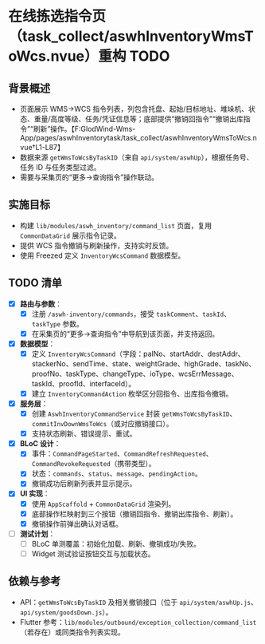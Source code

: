 # 在线拣选指令页（task_collect/aswhInventoryWmsToWcs.nvue）重构 TODO

## 背景概述
- 页面展示 WMS→WCS 指令列表，列包含托盘、起始/目标地址、堆垛机、状态、重量/高度等级、任务/凭证信息等；底部提供“撤销回指令”“撤销出库指令”“刷新”操作。【F:GlodWind-Wms-App/pages/aswhInventorytask/task_collect/aswhInventoryWmsToWcs.nvue†L1-L87】
- 数据来源 `getWmsToWcsByTaskID`（来自 `api/system/aswhUp`），根据任务号、任务 ID 与任务类型过滤。
- 需要与采集页的“更多→查询指令”操作联动。

## 实施目标
- 构建 `lib/modules/aswh_inventory/command_list` 页面，复用 `CommonDataGrid` 展示指令记录。
- 提供 WCS 指令撤销与刷新操作，支持实时反馈。
- 使用 Freezed 定义 `InventoryWcsCommand` 数据模型。

## TODO 清单
- [x] **路由与参数**：
  - [x] 注册 `/aswh-inventory/commands`，接受 `taskComment`、`taskId`、`taskType` 参数。
  - [x] 在采集页的“更多→查询指令”中导航到该页面，并支持返回。
- [x] **数据模型**：
  - [x] 定义 `InventoryWcsCommand`（字段：palNo、startAddr、destAddr、stackerNo、sendTime、state、weightGrade、highGrade、taskNo、proofNo、taskType、changeType、ioType、wcsErrMessage、taskId、proofId、interfaceId）。
  - [x] 建立 `InventoryCommandAction` 枚举区分回指令、出库指令撤销。
- [x] **服务层**：
  - [x] 创建 `AswhInventoryCommandService` 封装 `getWmsToWcsByTaskID`、`commitInvDownWmsToWcs`（或对应撤销接口）。
  - [x] 支持状态刷新、错误提示、重试。
- [x] **BLoC 设计**：
  - [x] 事件：`CommandPageStarted`、`CommandRefreshRequested`、`CommandRevokeRequested`（携带类型）。
  - [x] 状态：`commands`、`status`、`message`、`pendingAction`。
  - [x] 撤销成功后刷新列表并显示提示。
- [x] **UI 实现**：
  - [x] 使用 `AppScaffold` + `CommonDataGrid` 渲染列。
  - [x] 底部操作栏映射到三个按钮（撤销回指令、撤销出库指令、刷新）。
  - [x] 撤销操作前弹出确认对话框。
- [ ] **测试计划**：
  - [ ] BLoC 单测覆盖：初始化加载、刷新、撤销成功/失败。
  - [ ] Widget 测试验证按钮交互与加载状态。

## 依赖与参考
- API：`getWmsToWcsByTaskID` 及相关撤销接口（位于 `api/system/aswhUp.js`、`api/system/goodsDown.js`）。
- Flutter 参考：`lib/modules/outbound/exception_collection/command_list`（若存在）或同类指令列表实现。
